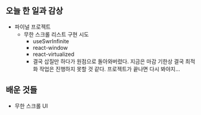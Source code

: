 ## 오늘 한 일과 감상
- 파이널 프로젝트
  - 무한 스크롤 리스트 구현 시도
    - useSwrInfinite
    - react-window
    - react-virtualized
    - 결국 삽질만 하다가 원점으로 돌아와버렸다. 지금은 마감 기한상 결국 최적화 작업은 진행하지 못할 것 같다. 프로젝트가 끝나면 다시 봐야지...

## 배운 것들
- 무한 스크롤 UI
